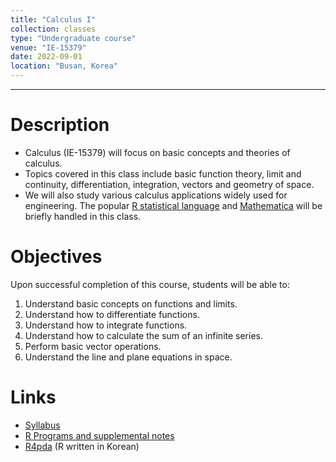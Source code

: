 ```yaml
---
title: "Calculus I"
collection: classes 
type: "Undergraduate course"
venue: "IE-15379"
date: 2022-09-01
location: "Busan, Korea"
---
```

---

Description
======
+ Calculus (IE-15379) 
  will focus on basic concepts and theories of calculus.  <br />
+ Topics covered in this class include basic function theory, limit and continuity,
  differentiation, integration, vectors and geometry of space.
+ We will also study various calculus applications widely used for engineering. 
  The popular [R statistical language](https://www.r-project.org/) 
  and [Mathematica](https://www.wolframalpha.com/) will be briefly handled in this class.


Objectives 
======
Upon successful completion of this course, students will be able to:
1. Understand basic concepts on functions and limits.
1. Understand how to differentiate functions.
1. Understand how to integrate functions.
1. Understand how to calculate the sum of an infinite series.
1. Perform basic vector operations.
1. Understand the line and plane equations in space. 

Links
======
+ [Syllabus](/files/syllabus/syl-IE-15379-2022.pdf)
+ [R Programs and supplemental notes](https://github.com/AppliedStat/class/tree/master/Calculus)
+ [R4pda](http://r4pda.co.kr/) (R written in Korean)


